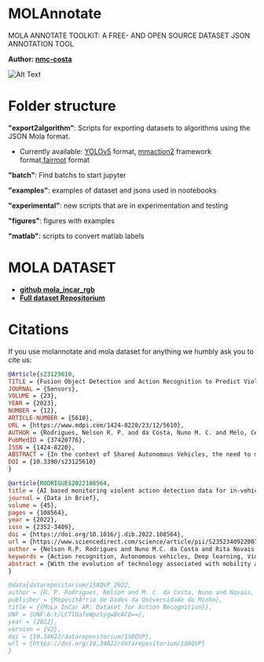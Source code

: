 # MOLAnnotate
MOLA ANNOTATE TOOLKIT: A FREE- AND OPEN SOURCE DATASET JSON ANNOTATION TOOL

**Author: [nmc-costa](https://github.com/nmc-costa)**

![Alt Text](https://github.com/eng-motionlab/molannotate/blob/main/figures/annotation_pipeline.png)


# Folder structure

**"export2algorithm"**: Scripts for exporting datasets to algorithms using the JSON Mola format. 
- Currently available: [YOLOv5](https://github.com/ultralytics/yolov5) format, [mmaction2](https://github.com/open-mmlab/mmaction2) framework format,[fairmot](https://github.com/ifzhang/FairMOT) format

**"batch"**: Find batchs to start jupyter

**"examples"**: examples of dataset and jsons used in nootebooks

**"experimental"**: new scripts that are in experimentation and testing

**"figures"**: figures with examples

**"matlab"**: scripts to convert matlab labels


# MOLA DATASET

- [**github mola_incar_rgb**](https://github.com/eng-motionlab/mola_incar)
- [**Full dataset Repositorium**](https://doi.org/10.34622/datarepositorium/1S8QVP)


# Citations
If you use molannotate and mola dataset for anything we humbly ask you to cite us:
```bibtex
@Article{s23125610,
TITLE = {Fusion Object Detection and Action Recognition to Predict Violent Action},
JOURNAL = {Sensors},
VOLUME = {23},
YEAR = {2023},
NUMBER = {12},
ARTICLE-NUMBER = {5610},
URL = {https://www.mdpi.com/1424-8220/23/12/5610},
AUTHOR = {Rodrigues, Nelson R. P. and da Costa, Nuno M. C. and Melo, César and Abbasi, Ali and Fonseca, Jaime C. and Cardoso, Paulo and Borges, João},
PubMedID = {37420776},
ISSN = {1424-8220},
ABSTRACT = {In the context of Shared Autonomous Vehicles, the need to monitor the environment inside the car will be crucial. This article focuses on the application of deep learning algorithms to present a fusion monitoring solution which was three different algorithms: a violent action detection system, which recognizes violent behaviors between passengers, a violent object detection system, and a lost items detection system. Public datasets were used for object detection algorithms (COCO and TAO) to train state-of-the-art algorithms such as YOLOv5. For violent action detection, the MoLa InCar dataset was used to train on state-of-the-art algorithms such as I3D, R(2+1)D, SlowFast, TSN, and TSM. Finally, an embedded automotive solution was used to demonstrate that both methods are running in real-time.},
DOI = {10.3390/s23125610}
}

@article{RODRIGUES2022108564,
title = {AI based monitoring violent action detection data for in-vehicle scenarios},
journal = {Data in Brief},
volume = {45},
pages = {108564},
year = {2022},
issn = {2352-3409},
doi = {https://doi.org/10.1016/j.dib.2022.108564},
url = {https://www.sciencedirect.com/science/article/pii/S2352340922007715},
author = {Nelson R.P. Rodrigues and Nuno M.C. da Costa and Rita Novais and Jaime Fonseca and Paulo Cardoso and João Borges},
keywords = {Action recognition, Autonomous vehicles, Deep learning, Violent action, Dataset},
abstract = {With the evolution of technology associated with mobility and autonomy, Shared Autonomous Vehicles will be a reality. To ensure passenger safety, there is a need to create a monitoring system inside the vehicle capable of recognizing human actions. We introduce two datasets to train human action recognition inside the vehicle, focusing on violence detection. The InCar dataset tackles violent actions for in-car background which give us more realistic data. The InVicon dataset although doesn't have the realistic background as the InCar dataset can provide skeleton (3D body joints) data. This datasets were recorded with RGB, Depth, Thermal, Event-based, and Skeleton data. The resulting dataset contains 6 400 video samples and more than 3 million frames, collected from sixteen distinct subjects. The dataset contains 58 action classes, including violent and neutral (i.e., non-violent) activities.}
}

@data{datarepositorium/1S8QVP_2022,
author = {R. P. Rodrigues, Nelson and M. C. da Costa, Nuno and Novais, Rita and Fonseca, Jaime and Cardoso, Paulo and Borges, Joao},
publisher = {RepositÃ³rio de Dados da Universidade do Minho},
title = {{MoLa InCar AR: Dataset for Action Recognition}},
UNF = {UNF:6:t/LCTlQafeWpztygw8cACQ==},
year = {2022},
version = {V2},
doi = {10.34622/datarepositorium/1S8QVP},
url = {https://doi.org/10.34622/datarepositorium/1S8QVP}
}

```





